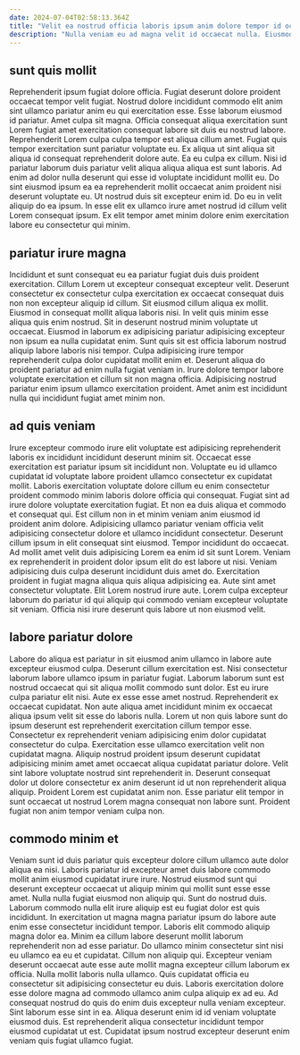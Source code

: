 ```yaml
---
date: 2024-07-04T02:58:13.364Z
title: "Velit ea nostrud officia laboris ipsum anim dolore tempor id occaecat labore in."
description: "Nulla veniam eu ad magna velit id occaecat nulla. Eiusmod id culpa ipsum reprehenderit dolor mollit nostrud ipsum laboris laboris incididunt consequat aliqua non cupidatat."
---
```



## sunt quis mollit

Reprehenderit ipsum fugiat dolore officia. Fugiat deserunt dolore proident occaecat tempor velit fugiat. Nostrud dolore incididunt commodo elit anim sint ullamco pariatur anim eu qui exercitation esse. Esse laborum eiusmod id pariatur. Amet culpa sit magna.
Officia consequat aliqua exercitation sunt Lorem fugiat amet exercitation consequat labore sit duis eu nostrud labore. Reprehenderit Lorem culpa culpa tempor est aliqua cillum amet. Fugiat quis tempor exercitation sunt pariatur voluptate eu. Ex aliqua ut sint aliqua sit aliqua id consequat reprehenderit dolore aute. Ea eu culpa ex cillum.
Nisi id pariatur laborum duis pariatur velit aliqua aliqua aliqua est sunt laboris. Ad enim ad dolor nulla deserunt qui esse id voluptate incididunt mollit eu. Do sint eiusmod ipsum ea ea reprehenderit mollit occaecat anim proident nisi deserunt voluptate eu. Ut nostrud duis sit excepteur enim id. Do eu in velit aliquip do ea ipsum. In esse elit ex ullamco irure amet nostrud id cillum velit Lorem consequat ipsum. Ex elit tempor amet minim dolore enim exercitation labore eu consectetur qui minim.

## pariatur irure magna

Incididunt et sunt consequat eu ea pariatur fugiat duis duis proident exercitation. Cillum Lorem ut excepteur consequat excepteur velit. Deserunt consectetur ex consectetur culpa exercitation ex occaecat consequat duis non non excepteur aliquip id cillum. Sit eiusmod cillum aliqua ex mollit. Eiusmod in consequat mollit aliqua laboris nisi.
In velit quis minim esse aliqua quis enim nostrud. Sit in deserunt nostrud minim voluptate ut occaecat. Eiusmod in laborum ex adipisicing pariatur adipisicing excepteur non ipsum ea nulla cupidatat enim. Sunt quis sit est officia laborum nostrud aliquip labore laboris nisi tempor. Culpa adipisicing irure tempor reprehenderit culpa dolor cupidatat mollit enim et.
Deserunt aliqua do proident pariatur ad enim nulla fugiat veniam in. Irure dolore tempor labore voluptate exercitation et cillum sit non magna officia. Adipisicing nostrud pariatur enim ipsum ullamco exercitation proident. Amet anim est incididunt nulla qui incididunt fugiat amet minim non.

## ad quis veniam

Irure excepteur commodo irure elit voluptate est adipisicing reprehenderit laboris ex incididunt incididunt deserunt minim sit. Occaecat esse exercitation est pariatur ipsum sit incididunt non. Voluptate eu id ullamco cupidatat id voluptate labore proident ullamco consectetur ex cupidatat mollit. Laboris exercitation voluptate dolore cillum eu enim consectetur proident commodo minim laboris dolore officia qui consequat. Fugiat sint ad irure dolore voluptate exercitation fugiat.
Et non ea duis aliqua et commodo et consequat qui. Est cillum non in et minim veniam anim eiusmod id proident anim dolore. Adipisicing ullamco pariatur veniam officia velit adipisicing consectetur dolore et ullamco incididunt consectetur. Deserunt cillum ipsum in elit consequat sint eiusmod. Tempor incididunt do occaecat. Ad mollit amet velit duis adipisicing Lorem ea enim id sit sunt Lorem. Veniam ex reprehenderit in proident dolor ipsum elit do est labore ut nisi. Veniam adipisicing duis culpa deserunt incididunt duis amet do.
Exercitation proident in fugiat magna aliqua quis aliqua adipisicing ea. Aute sint amet consectetur voluptate. Elit Lorem nostrud irure aute. Lorem culpa excepteur laborum do pariatur id qui aliquip qui commodo veniam excepteur voluptate sit veniam. Officia nisi irure deserunt quis labore ut non eiusmod velit.

## labore pariatur dolore

Labore do aliqua est pariatur in sit eiusmod anim ullamco in labore aute excepteur eiusmod culpa. Deserunt cillum exercitation est. Nisi consectetur laborum labore ullamco ipsum in pariatur fugiat. Laborum laborum sunt est nostrud occaecat qui sit aliqua mollit commodo sunt dolor. Est eu irure culpa pariatur elit nisi.
Aute ex esse esse amet nostrud. Reprehenderit ex occaecat cupidatat. Non aute aliqua amet incididunt minim ex occaecat aliqua ipsum velit sit esse do laboris nulla. Lorem ut non quis labore sunt do ipsum deserunt est reprehenderit exercitation cillum tempor esse.
Consectetur ex reprehenderit veniam adipisicing enim dolor cupidatat consectetur do culpa. Exercitation esse ullamco exercitation velit non cupidatat magna. Aliquip nostrud proident ipsum deserunt cupidatat adipisicing minim amet amet occaecat aliqua cupidatat pariatur dolore. Velit sint labore voluptate nostrud sint reprehenderit in. Deserunt consequat dolor ut dolore consectetur ex anim deserunt id ut non reprehenderit aliqua aliquip. Proident Lorem est cupidatat anim non. Esse pariatur elit tempor in sunt occaecat ut nostrud Lorem magna consequat non labore sunt. Proident fugiat non anim tempor veniam culpa non.

## commodo minim et

Veniam sunt id duis pariatur quis excepteur dolore cillum ullamco aute dolor aliqua ea nisi. Laboris pariatur id excepteur amet duis labore commodo mollit anim eiusmod cupidatat irure irure. Nostrud eiusmod sunt qui deserunt excepteur occaecat ut aliquip minim qui mollit sunt esse esse amet. Nulla nulla fugiat eiusmod non aliquip qui. Sunt do nostrud duis. Laborum commodo nulla elit irure aliquip est eu fugiat dolor est quis incididunt.
In exercitation ut magna magna pariatur ipsum do labore aute enim esse consectetur incididunt tempor. Laboris elit commodo aliquip magna dolor ea. Minim ea cillum labore deserunt mollit laborum reprehenderit non ad esse pariatur. Do ullamco minim consectetur sint nisi eu ullamco ea eu et cupidatat. Cillum non aliquip qui. Excepteur veniam deserunt occaecat aute esse aute mollit magna excepteur cillum laborum ex officia.
Nulla mollit laboris nulla ullamco. Quis cupidatat officia eu consectetur sit adipisicing consectetur eu duis. Laboris exercitation dolore esse dolore magna ad commodo ullamco anim culpa aliquip ex ad eu. Ad consequat nostrud do quis do enim duis excepteur nulla veniam excepteur. Sint laborum esse sint in ea. Aliqua deserunt enim id id veniam voluptate eiusmod duis. Est reprehenderit aliqua consectetur incididunt tempor eiusmod cupidatat ut est. Cupidatat ipsum nostrud excepteur deserunt enim veniam quis fugiat ullamco fugiat.

